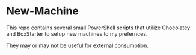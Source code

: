 New-Machine
===========

This repo contains several small PowerShell scripts that utilize Chocolatey and BoxStarter to setup new machines to my prefernces.

They may or may not be useful for external consumption.
